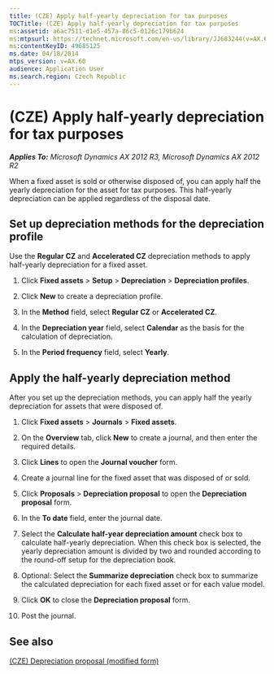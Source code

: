 ```yaml
---
title: (CZE) Apply half-yearly depreciation for tax purposes
TOCTitle: (CZE) Apply half-yearly depreciation for tax purposes
ms:assetid: a6ac7511-d1e5-457a-86c5-0126c179b624
ms:mtpsurl: https://technet.microsoft.com/en-us/library/JJ683244(v=AX.60)
ms:contentKeyID: 49685125
ms.date: 04/18/2014
mtps_version: v=AX.60
audience: Application User
ms.search.region: Czech Republic
---
```


# (CZE) Apply half-yearly depreciation for tax purposes 


_**Applies To:** Microsoft Dynamics AX 2012 R3, Microsoft Dynamics AX 2012 R2_

When a fixed asset is sold or otherwise disposed of, you can apply half the yearly depreciation for the asset for tax purposes. This half-yearly depreciation can be applied regardless of the disposal date.

## Set up depreciation methods for the depreciation profile

Use the **Regular CZ** and **Accelerated CZ** depreciation methods to apply half-yearly depreciation for a fixed asset.

1.  Click **Fixed assets** \> **Setup** \> **Depreciation** \> **Depreciation profiles**.

2.  Click **New** to create a depreciation profile.

3.  In the **Method** field, select **Regular CZ** or **Accelerated CZ**.

4.  In the **Depreciation year** field, select **Calendar** as the basis for the calculation of depreciation.

5.  In the **Period frequency** field, select **Yearly**.

## Apply the half-yearly depreciation method

After you set up the depreciation methods, you can apply half the yearly depreciation for assets that were disposed of.

1.  Click **Fixed assets** \> **Journals** \> **Fixed assets**.

2.  On the **Overview** tab, click **New** to create a journal, and then enter the required details.

3.  Click **Lines** to open the **Journal voucher** form.

4.  Create a journal line for the fixed asset that was disposed of or sold.

5.  Click **Proposals** \> **Depreciation proposal** to open the **Depreciation proposal** form.

6.  In the **To date** field, enter the journal date.

7.  Select the **Calculate half-year depreciation amount** check box to calculate half-yearly depreciation. When this check box is selected, the yearly depreciation amount is divided by two and rounded according to the round-off setup for the depreciation book.

8.  Optional: Select the **Summarize depreciation** check box to summarize the calculated depreciation for each fixed asset or for each value model.

9.  Click **OK** to close the **Depreciation proposal** form.

10. Post the journal.

## See also

[(CZE) Depreciation proposal (modified form)](https://technet.microsoft.com/en-us/library/jj677565\(v=ax.60\))

  


